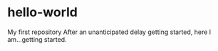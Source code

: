 # hello-world
My first repository
After an unanticipated delay getting started, here I am...getting started.
